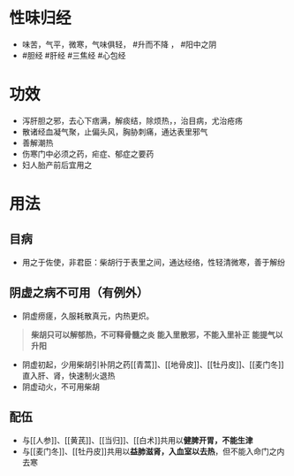 # 性味归经
- 味苦，气平，微寒，气味俱轻， #升而不降 ， #阳中之阴  
-  #胆经  #肝经  #三焦经  #心包经  
# 功效
- 泻肝胆之邪，去心下痞满，解痰结，除烦热，，治目病，尤治疮疡
- 散诸经血凝气聚，止偏头风，胸胁刺痛，通达表里邪气
- 善解潮热
- 伤寒门中必须之药，疟症、郁症之要药
- 妇人胎产前后宜用之
# 用法
## 目病
- 用之于佐使，非君臣：柴胡行于表里之间，通达经络，性轻清微寒，善于解纷
## 阴虚之病不可用（有例外）
- 阴虚痨瘥，久服耗散真元，内热更炽。
> **柴胡只可以解郁热，不可释骨髓之炎**
> **能入里散邪，不能入里补正**
> **能提气以升阳**
- 阴虚初起，少用柴胡引补阴之药[[青蒿]]、[[地骨皮]]、[[牡丹皮]]、[[麦门冬]]直入肝、肾，快速制火退热
- 阴虚动火，不可用柴胡
## 配伍
- 与[[人参]]、[[黄芪]]、[[当归]]、[[白术]]共用以**健脾开胃，不能生津**
- 与[[麦门冬]]、[[牡丹皮]]共用以**益肺滋肾，入血室以去热**，但不能入命门之内去寒
